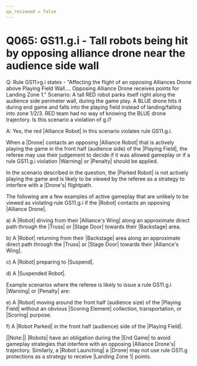 ```yaml
---
qa_reviewed = false
---
```


# Q065: GS11.g.i - Tall robots being hit by opposing alliance drone near the audience side wall

Q: Rule GS11>g.i states - "Affecting the flight of an opposing Alliances Drone above Playing Field Wall.... Opposing Alliance Drone receives points for Landing Zone 1."
Scenario: A tall RED robot parks itself right along the audience side perimeter wall, during the game play. A BLUE drone hits it during end game and falls into the playing field instead of landing/falling into zone 1/2/3. RED team had no way of knowing the BLUE drone trajectory. Is this scenario a violation of <GS11>g.i?

A: Yes, the red |Alliance Robot| in this scenario violates rule GS11.g.i.

When a |Drone| contacts an opposing |Alliance Robot| that is actively playing the game in the front half (audience side) of the |Playing Field|, the referee may use their judgement to decide if it was allowed gameplay or if a rule GS11.g.i violation |Warning| or |Penalty|  should be applied.

In the scenario described in the question, the |Parked Robot| is not actively playing the game and is likely to be viewed by the referee as   a strategy to interfere with a |Drone's| flightpath.

The following are a few examples of active gameplay that are unlikely to be viewed as violating rule GS11.g.i if the |Robot| contacts an opposing |Alliance Drone|.

a) A |Robot| driving from their |Alliance's Wing| along an approximate direct path through the |Truss| or |Stage Door| towards their |Backstage| area.

b) A |Robot| returning from their |Backstage| area along an approximate direct path through the |Truss| or |Stage Door| towards their |Alliance's Wing|.

c) A |Robot| preparing to |Suspend|.

d) A |Suspended Robot|.

Example scenarios where the referee is likely to issue a rule GS11.g.i |Warning| or |Penalty| are:

e) A |Robot| moving around the front half (audience size) of the |Playing Field| without an obvious |Scoring Element| collection, transportation, or |Scoring| purpose.

f) A |Robot Parked| in the front half (audience) side of the |Playing Field|.

||Note:|| |Robots| have an obligation during the |End Game| to avoid gameplay strategies that interfere with an opposing |Alliance Drone's| trajectory. Similarly, a |Robot Launching| a |Drone| may not use rule GS11.g protections as a strategy to receive |Landing Zone 1| points.